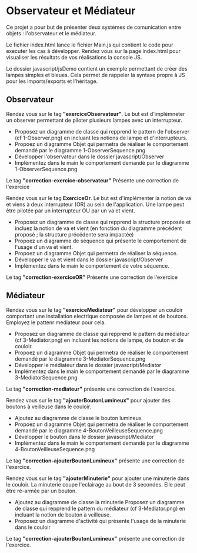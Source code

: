 # Observateur et Médiateur

Ce projet a pour but de présenter deux systèmes de comunication entre objets : l'observateur et le médiateur.

Le fichier index.html lance le fichier Main.js qui contient le code pour executer les cas à développer. Rendez vous sur la page index.html pour visualiser les résultats de vos réalisations la console JS.

Le dossier javascript/jsDemo contient un exemple permettant de créer des lampes simples et bleues. Cela permet de rappeler la syntaxe propre à JS pour les imports/exports et l'héritage.

## Observateur
Rendez vous sur le tag <b>"exerciceObservateur"</b>. Le but est d'implémneter un observer permettant de piloter plusieurs lampes avec un interrupteur.
- Proposez un diagramme de classe qui repprend le pattern de l'observer (cf 1-Observer.png) en incluant les notions de lampe et d'interrupteurs.
- Propoez un diagramme Objet qui permetra de réaliser le comportement demandé par le diagramme 1-ObserverSequence.png
- Développer l'observateur dans le dossier javascript/Observer 
- Implémentez dans le main le comportement demandé par le diagramme 1-ObserverSequence.png

Le tag <b>"correction-exercice-observateur"</b> Présente une correction de l'exercice

Rendez vous sur le tag <b>ExerciceOr</b>. Le but est d'implémenter la notion de va et viens à deux interrupteur (OR) au sein de l'application. Une lampe peut être pilotée par un interrupteur OU par un va et vient. 
- Proposez un diagramme de classe qui repprend la structure proposée et incluez la notion de va et vient (en fonction du diagramme précédent proposé ; la structure précédente sera impactée)
- Propoez un diagramme de séquence qui présente le comportement de l'usage d'un va et vient.
- Propoez un diagramme Objet qui permetra de réaliser la séquence.
- Développer le va et vient dans le dossier javascript/Observer
- Implémentez dans le main le comportement de votre séquence.

Le tag <b>"correction-exerciceOR"</b> Présente une correction de l'exercice

## Médiateur

Rendez vous sur le tag <b>"exerciceMediateur"</b> pour développer un couloir comportant une installation electrique composée de lampes et de boutons. Employez le pattenr mediateur pour cela.
- Proposez un diagramme de classe qui repprend le pattern du médiateur (cf 3-Mediator.png) en incluant les notions de lampe, de bouton et de couloir.
- Propoez un diagramme Objet qui permetra de réaliser le comportement demandé par le diagramme 3-MediatorSequence.png
- Développer le médiateur dans le dossier javascript/Mediator
- Implémentez dans le main le comportement demandé par le diagramme 3-MediatorSequence.png

Le tag <b>"correction-mediateur"</b> présente une correction de l'exercice.

Rendez vous sur le tag <b>"ajouterBoutonLumineux"</b> pour ajouter des boutons à veilleuse dans le couloir. 
- Ajoutez au diagramme de classe le bouton lumineux 
- Propoez un diagramme Objet qui permetra de réaliser le comportement demandé par le diagramme 4-BoutonVeilleuseSequence.png
- Développer le bouton dans le dossier javascript/Mediator
- Implémentez dans le main le comportement demandé par le diagramme 4-BoutonVeilleuseSequence.png

Le tag <b>"correction-ajouterBoutonLumineux"</b> présente une correction de l'exercice.

Rendez vous sur le tag <b>"ajouterMinuterie"</b> pour ajouter une minuterie dans le couloir. La minuterie coupe l'eclairage au bout de 3 secondes. Elle peut être ré-armée par un bouton.
- Ajoutez au diagramme de classe la minuterie Proposez un diagramme de classe qui repprend le pattern du médiateur (cf 3-Mediator.png) en incluant la notion de bouton à veilleuse.
- Proposez un diagramme d'activité qui présente l'usage de la minuterie dans le couloir

Le tag <b>"correction-ajouterBoutonLumineux"</b> présente une correction de l'exercice.
